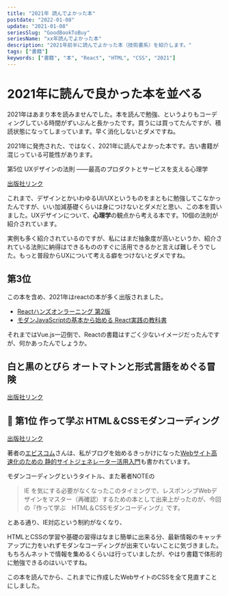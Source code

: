 ```yaml
---
title: "2021年 読んでよかった本"
postdate: "2022-01-08"
update: "2021-01-08"
seriesSlug: "GoodBookToBuy"
seriesName: "xx年読んでよかった本"
description: "2021年前半に読んでよかった本（技術書系）を紹介します。"
tags: ["書籍"]
keywords: ["書籍", "本", "React", "HTML", "CSS", "2021"]
---
```


# 2021年に読んで良かった本を並べる

2021年はあまり本を読みませんでした。本を読んで勉強、というよりもコーディングしている時間がずいぶんと長かったです。買うには買ってたんですが、積読状態になってしまっています。早く消化しないとダメですね。

<aside>

2021年に発売された、ではなく、2021年に読んでよかった本です。古い書籍が混じっている可能性があります。

</aside>

第5位 UXデザインの法則 ――最高のプロダクトとサービスを支える心理学

[出版社リンク](https://www.oreilly.co.jp/books/9784873119496/)

これまで、デザインとかいわゆるUI/UXというものをまともに勉強してこなかったんですが、いい加減基礎くらいは身につけないとダメだと思い、この本を買いました。UXデザインについて、**心理学**の観点から考える本です。10個の法則が紹介されています。 

実例も多く紹介されているのですが、私にはまだ抽象度が高いというか、紹介されている法則に納得はできるもののすぐに活用できるかと言えば難しそうでした。もっと普段からUXについて考える癖をつけないとダメですね。

## 第3位 

この本を含め、2021年はreactの本が多く出版されました。

- [Reactハンズオンラーニング 第2版](https://www.oreilly.co.jp/books/9784873119380/)
- [モダンJavaScriptの基本から始める React実践の教科書]()

それまではVue.js一辺倒で、Reactの書籍はすごく少ないイメージだったんですが、何かあったんでしょうか。


##  白と黒のとびら オートマトンと形式言語をめぐる冒険

[出版社リンク](http://www.utp.or.jp/book/b306519.html)


## 🥇 第1位 作って学ぶ HTML＆CSSモダンコーディング

[出版社リンク](https://ebisu.com/html-css-modern-coding/)

著者の[エビスコム](https://ebisu.com/)さんは、私がブログを始めるきっかけになった[Webサイト高速化のための 静的サイトジェネレーター活用入門](https://ebisu.com/gatsbyjs-book/)も書かれています。

モダンコーディングというタイトル、また著者NOTEの

> IE を気にする必要がなくなったこのタイミングで、レスポンシブWebデザインをマスター（再確認）するための本として出来上がったのが、今回の『作って学ぶ　HTML＆CSSモダンコーディング』です。

とある通り、IE対応という制約がなくなり、

HTMLとCSSの学習や基礎の習得はなまじ簡単に出来る分、最新情報のキャッチアップに力をいれずモダンなコーディングが出来ていないことに気づきました。もちろんネットで情報を集めるくらいは行っていましたが、やはり書籍で体形的に勉強できるのはいいですね。

この本を読んでから、これまでに作成したWebサイトのCSSを全て見直すことにしました。


